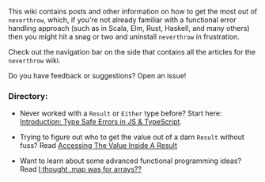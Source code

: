 This wiki contains posts and other information on how to get the most out of `neverthrow`, which, if you're not already familiar with a functional error handling approach (such as in Scala, Elm, Rust, Haskell, and many others) then you might hit a snag or two and uninstall `neverthrow` in frustration.

Check out the navigation bar on the side that contains all the articles for the `neverthrow` wiki.

Do you have feedback or suggestions? Open an issue!

### Directory:

- Never worked with a `Result` or `Either` type before? Start here: [Introduction: Type Safe Errors in JS & TypeScript](https://github.com/supermacro/neverthrow/wiki/Introduction:-Type-Safe-Errors-in-JS-&-TypeScript).

- Trying to figure out who to get the value out of a darn `Result` without fuss? Read [Accessing The Value Inside A Result](https://github.com/supermacro/neverthrow/wiki/Accessing-The-Value-Inside-A-Result)

- Want to learn about some advanced functional programming ideas? Read [I thought .map was for arrays??](https://github.com/supermacro/neverthrow/wiki/I-thought-.map-was-for-arrays%3F%3F)

